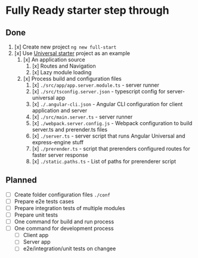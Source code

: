 # Fully Ready starter step through

## Done

1. [x] Create new project `ng new full-start`
1. [x] Use [Universal starter](https://github.com/angular/universal-starter.git) project as an example
   1. [x] An application source
      1. [x] Routes and Navigation
      1. [x] Lazy module loading
   1. [x] Process build and configuration files
      1. [x] `./src/app/app.server.module.ts` - server runner
      1. [x] `./src/tsconfig.server.json` - typescript config for server-universal app
      1. [x] `./.angular-cli.json` - Angular CLI configuration for client application and server
      1. [x] `./src/main.server.ts` - server runner
      1. [x] `./webpack.server.config.js` - Webpack configuration to build server.ts and prerender.ts files
      1. [x] `./server.ts` - server script that runs Angular Universal and express-engine stuff
      1. [x] `./prerender.ts` - script that prerenders configured routes for faster server response
      1. [x] `./static.paths.ts` - List of paths for prerenderer script

## Planned

* [ ] Create folder configuration files `./conf`
* [ ] Prepare e2e tests cases
* [ ] Prepare integration tests of multiple modules
* [ ] Prepare unit tests
* [ ] One command for build and run process
* [ ] One command for development process
  * [ ] Client app
  * [ ] Server app
  * [ ] e2e/integration/unit tests on changee
